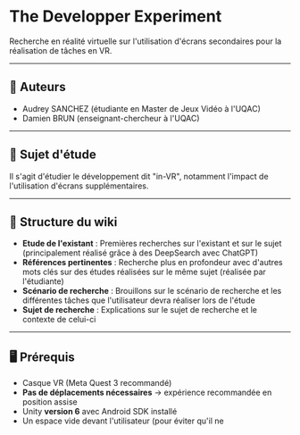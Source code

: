 # The Developper Experiment

Recherche en réalité virtuelle sur l'utilisation d'écrans secondaires pour la réalisation de tâches en VR.

---

## 👥 Auteurs

- Audrey SANCHEZ (étudiante en Master de Jeux Vidéo à l'UQAC)
- Damien BRUN (enseignant-chercheur à l'UQAC)

---

## 🧠 Sujet d'étude

Il s'agit d'étudier le développement dit "in-VR", notamment l'impact de l'utilisation d'écrans supplémentaires.


---

## 📁 Structure du wiki

- **Etude de l'existant** : Premières recherches sur l'existant et sur le sujet (principalement réalisé grâce à des DeepSearch avec ChatGPT)
- **Références pertinentes** : Recherche plus en profondeur avec d'autres mots clés sur des études réalisées sur le même sujet (réalisée par l'étudiante)
- **Scénario de recherche** : Brouillons sur le scénario de recherche et les différentes tâches que l'utilisateur devra réaliser lors de l'étude
- **Sujet de recherche** : Explications sur le sujet de recherche et le contexte de celui-ci


---

## 🖥️ Prérequis

- Casque VR (Meta Quest 3 recommandé) 
- **Pas de déplacements nécessaires** → expérience recommandée en position assise  
- Unity **version 6** avec Android SDK installé  
- Un espace vide devant l'utilisateur (pour éviter qu'il ne 
